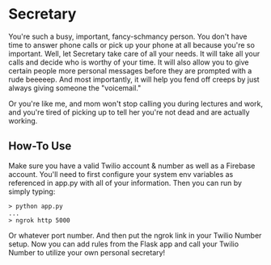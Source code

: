 # Secretary
You're such a busy, important, fancy-schmancy person. You don't have time to
answer phone calls or pick up your phone at all because you're so important.
Well, let Secretary take care of all your needs. It will take all your calls
and decide who is worthy of your time. It will also allow you to give certain
people more personal messages before they are prompted with a rude beeeeep. And
most importantly, it will help you fend off creeps by just always giving
someone the "voicemail."

Or you're like me, and mom won't stop calling you during lectures and work, and
you're tired of picking up to tell her you're not dead and are actually working.

## How-To Use
Make sure you have a valid Twilio account & number as well as a Firebase account. You'll need to first configure your system env variables as referenced in app.py with all of your information. Then you can run by simply typing:
```
> python app.py
...
> ngrok http 5000
```
Or whatever port number. And then put the ngrok link in your Twilio Number setup. Now you can add rules from the Flask app and call your Twilio Number to utilize your own personal secretary!
